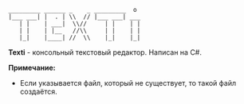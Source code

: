 ```
_________ ______ _    _ _________  o
|___ ___| |  . | \\  // |___ ___| ___
   | |    | ___|  \\//     | |    | |
   | |    | |__   //\\     | |    | |
   |_|    |____| //  \\    |_|    |_|
```
**Texti** - консольный текстовый редактор. Написан на C#.

**Примечание:**
  - Если указывается файл, который не существует, то такой файл создаётся.
